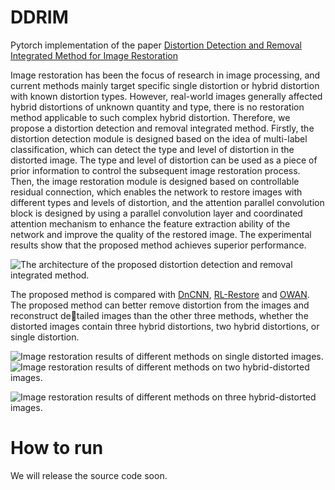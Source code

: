 DDRIM
========
Pytorch implementation of the paper [Distortion Detection and Removal Integrated Method for Image Restoration](https://www.sciencedirect.com/science/article/abs/pii/S1051200422001452)

Image restoration has been the focus of research in image processing, and current methods mainly target specific single distortion or hybrid distortion with known distortion types. However, real-world images generally affected hybrid distortions of unknown quantity and type, there is no restoration method applicable to such complex hybrid distortion. Therefore, we propose a distortion detection and removal integrated method. Firstly, the distortion detection module is designed based on the idea of multi-label classification, which can detect the type and level of distortion in the distorted image. The type and level of distortion can be used as a piece of prior information to control the subsequent image restoration process. Then, the image restoration module is designed based on controllable residual connection, which enables the network to restore images with different types and levels of distortion, and the attention parallel convolution block is designed by using a parallel convolution layer and coordinated attention mechanism to enhance the feature extraction ability of the network and improve the quality of the restored image. The experimental results show that the proposed method achieves superior performance.

![The architecture of the proposed distortion detection and removal integrated method.](https://github.com/sspBIT/DDRIM/blob/main/image/Fig1.png)

The proposed method is compared with [DnCNN](https://github.com/cszn/DnCNN), [RL-Restore](https://github.com/yuke93/RL-Restore) and [OWAN](https://github.com/sg-nm/Operation-wise-attention-network). The proposed method can better remove distortion from the images and reconstruct detailed images than the other three methods, whether the distorted images contain three hybrid distortions, two hybrid distortions, or single distortion.

![Image restoration results of different methods on single distorted images.](https://github.com/sspBIT/DDRIM/blob/main/image/Fig6.png)
![Image restoration results of different methods on two hybrid-distorted images.](https://github.com/sspBIT/DDRIM/blob/main/image/Fig7.png)

![Image restoration results of different methods on three hybrid-distorted images.](https://github.com/sspBIT/DDRIM/blob/main/image/Fig8.png)


# How to run
We will release the source code soon.
